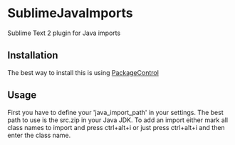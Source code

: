 SublimeJavaImports
==================

Sublime Text 2 plugin for Java imports

Installation
------------

The best way to install this is using [PackageControl](https://sublime.wbond.net)

Usage
-----

First you have to define your 'java_import_path' in your settings. The best path to use is the src.zip in your Java JDK.
To add an import either mark all class names to import and press ctrl+alt+i or just press ctrl+alt+i and then enter the class name.